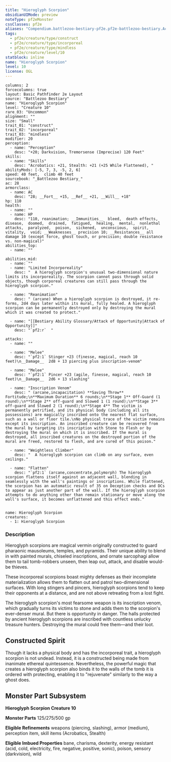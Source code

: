 ```yaml
---
title: "Hieroglyph Scorpion"
obsidianUIMode: preview
noteType: pf2eMonster
cssClasses: pf2e
aliases: "Compendium.battlezoo-bestiary-pf2e.pf2e-battlezoo-bestiary.Actor.KaNgtJ6lwMCzYIKa" 
tags:
  - pf2e/creature/type/construct
  - pf2e/creature/type/incorporeal
  - pf2e/creature/type/mindless
  - pf2e/creature/level/10
statblock: inline
name: "Hieroglyph Scorpion"
level: 10
license: OGL
---
```


```statblock
columns: 2
forcecolumns: true
layout: Basic Pathfinder 2e Layout
source: "Battlezoo Bestiary"
name: "Hieroglyph Scorpion"
level: "Creature 10"
rare_03: "Uncommon"
alignment: ""
size: "Small"
trait_01: "construct"
trait_02: "incorporeal"
trait_03: "mindless"
modifier: 20
perception:
  - name: "Perception"
    desc: "+20; Darkvision, Tremorsense (Imprecise) 120 Feet"
skills:
  - name: "Skills"
    desc: "Acrobatics: +21, Stealth: +21 (+25 While Flattened), "
abilityMods: [-5, 7, 3, -5, 2, 6]
speed: 40 feet,  climb 40 feet
sourcebook: "_Battlezoo Bestiary_"
ac: 28
armorclass:
  - name: AC
    desc: "28; __Fort__ +15, __Ref__ +21, __Will__ +18"
hp: 110
health:
  - name: ""
  - name: HP
    desc: "110, reanimation; __Immunities__  bleed,  death effects,  disease,  doomed,  drained,  fatigued,  healing,  mental,  nonlethal attacks,  paralyzed,  poison,  sickened,  unconscious,  spirit,  vitality,  void; __Weaknesses__ precision 10; __Resistances__ all damage 10 (except force, ghost touch, or precision; double resistance vs. non-magical)"
abilities_top:
  - name: ""

abilities_mid:
  - name: ""
  - name: "Limited Incorporeality"
    desc: "  A hieroglyph scorpion's unusual two-dimensional nature limits its incorporeality. The scorpion cannot pass through solid objects, though corporeal creatures can still pass through the hieroglyph scorpion."

  - name: "Reanimation"
    desc: " (arcane) When a hieroglyph scorpion is destroyed, it re-forms, 2d4 days later within its mural, fully healed. A hieroglyph scorpion can be permanently destroyed only by destroying the mural which it was created to protect."

  - name: "[[Bestiary Ability Glossary/Attack of Opportunity|Attack of Opportunity]]"
    desc: "`pf2:r`  "

attacks:
  - name: ""

  - name: "Melee"
    desc: "`pf2:1` Stinger +23 (finesse, magical, reach 10 feet)\n__Damage__  2d8 + 13 piercing plus inscription-venom"

  - name: "Melee"
    desc: "`pf2:1` Pincer +23 (agile, finesse, magical, reach 10 feet)\n__Damage__  2d6 + 13 slashing"

  - name: "Inscription Venom"
    desc: " (arcane,incapacitation) **Saving Throw** Fortitude;\n**Maximum Duration** 6 rounds;\n**Stage 1** Off-Guard (1 round);\n**Stage 2** off-guard and Slowed 1 (1 round);\n**Stage 3** off-guard and Slowed 2 (1 round);\n**Stage 4** The victim is permanently petrified, and its physical body (including all its possessions) are magically inscribed onto the nearest flat surface, such as a wall or floor tile.\nNo physical trace of the victim remains except its inscription. An inscribed creature can be recovered from the mural by targeting its inscription with Stone to Flesh or by destroying the mural on which it is inscribed. If the mural is destroyed, all inscribed creatures on the destroyed portion of the mural are freed, restored to flesh, and are cured of this poison."

  - name: "Weightless Climber"
    desc: "  A hieroglyph scorpion can climb on any surface, even ceilings."

  - name: "Flatten"
    desc: "`pf2:1` (arcane,concentrate,polymorph) The hieroglyph scorpion flattens itself against an adjacent wall, blending in seamlessly with the wall's paintings or inscriptions. While flattened, the scorpion has an automatic result of 35 on Deception checks and DCs to appear as just another part of the wall. If the hieroglyph scorpion attempts to do anything other than remain stationary or move along the wall's surface, it becomes unflattened and this effect ends."
 
```

```encounter-table
name: Hieroglyph Scorpion
creatures:
  - 1: Hieroglyph Scorpion
```


### Description
Hieroglyph scorpions are magical vermin originally constructed to guard pharaonic mausoleums, temples, and pyramids. Their unique ability to blend in with painted murals, chiseled inscriptions, and ornate sarcophagi allow them to tail tomb-robbers unseen, then leap out, attack, and disable would-be thieves.

These incorporeal scorpions boast mighty defenses as their incomplete materialization allows them to flatten out and patrol two-dimensional surfaces. With long stingers and pincers, hieroglyph scorpions tend to keep their opponents at a distance, and are not above retreating from a lost fight.

The hieroglyph scorpion's most fearsome weapon is its inscription venom, which gradually turns its victims to stone and adds them to the scorpion's ever-denser mural. But there is opportunity in danger. The halls protected by ancient hieroglyph scorpions are inscribed with countless unlucky treasure hunters. Destroying the mural could free them—and their loot.

## Constructed Spirit

Though it lacks a physical body and has the incorporeal trait, a hieroglyph scorpion is not undead. Instead, it is a constructed being made from inanimate ethereal quintessence. Nevertheless, the powerful magic that creates a hieroglyph scorpion also binds it to the walls of the tomb it is ordered with protecting, enabling it to "rejuvenate" similarly to the way a ghost does.

## Monster Part Subsystem

**Hieroglyph Scorpion Creature 10**

**Monster Parts** 125/275/500 gp

**Eligible Refinements** weapons (piercing, slashing), armor (medium), perception item, skill items (Acrobatics, Stealth)

**Eligible Imbued Properties** bane, charisma, dexterity, energy resistant (acid, cold, electricity, fire, negative, positive, sonic), poison, sensory (darkvision), wild
